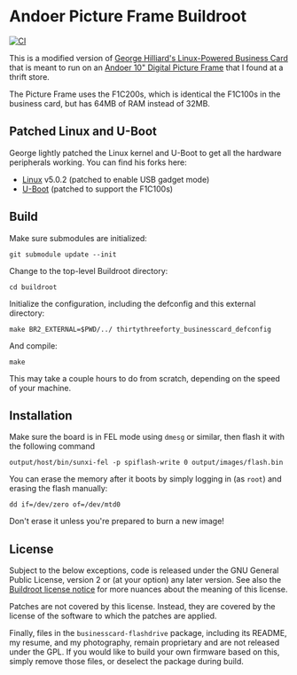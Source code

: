 # Andoer Picture Frame Buildroot

[![CI](https://github.com/marsfan/andoer-picture-frame-buildroot/actions/workflows/main.yml/badge.svg)](https://github.com/marsfan/andoer-picture-frame-buildroot/actions/workflows/main.yml)

This is a modified version of [George Hilliard's Linux-Powered Business Card](https://github.com/thirtythreeforty/businesscard-linux) that is meant to run on an 
[Andoer 10" Digital Picture Frame](https://www.andoer.com/p-d3932b-eu.html) that
I found at a thrift store. 

The Picture Frame uses the F1C200s, which is identical the F1C100s in the 
business card, but has 64MB of RAM instead of 32MB. 


## Patched Linux and U-Boot

George lightly patched the Linux kernel and U-Boot to get all the hardware peripherals working.
You can find his forks here:

- [Linux][linux-f1c100s] v5.0.2 (patched to enable USB gadget mode)
- [U-Boot][uboot-f1c100s] (patched to support the F1C100s)

## Build

Make sure submodules are initialized:

	git submodule update --init

Change to the top-level Buildroot directory:

	cd buildroot

Initialize the configuration, including the defconfig and this external directory:

	make BR2_EXTERNAL=$PWD/../ thirtythreeforty_businesscard_defconfig

And compile:

	make

This may take a couple hours to do from scratch, depending on the speed of your machine.

## Installation

Make sure the board is in FEL mode using `dmesg` or similar, then flash it with 
the following command

	output/host/bin/sunxi-fel -p spiflash-write 0 output/images/flash.bin

You can erase the memory after it boots by simply logging in (as `root`) and erasing the flash manually:

	dd if=/dev/zero of=/dev/mtd0

Don't erase it unless you're prepared to burn a new image!

## License

Subject to the below exceptions, code is released under the GNU General Public License, version 2 or (at your option) any later version.
See also the [Buildroot license notice][buildroot-license] for more nuances about the meaning of this license.

Patches are not covered by this license. Instead, they are covered by the license of the software to which the patches are applied.

Finally, files in the `businesscard-flashdrive` package, including its README, my resume, and my photography, remain proprietary and are not released under the GPL.
If you would like to build your own firmware based on this, simply remove those files, or deselect the package during build.

[George's blog-post]: https://www.thirtythreeforty.net/posts/2019/12/my-business-card-runs-linux/
[linux-f1c100s]: https://github.com/thirtythreeforty/linux.git
[uboot-f1c100s]: https://github.com/thirtythreeforty/u-boot.git
[lichee-nano]: https://www.seeedstudio.com/Sipeed-Lichee-Nano-Linux-Development-Board-16M-Flash-WiFi-Version-p-2893.html
[buildroot-license]: https://buildroot.org/downloads/manual/manual.html#legal-info-buildroot
